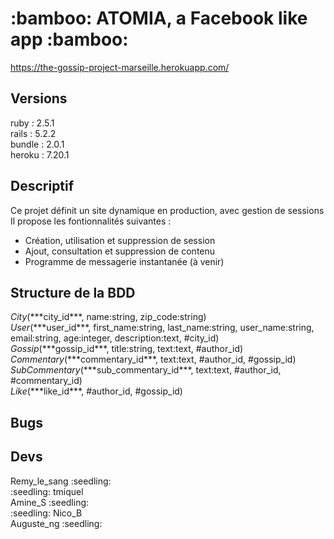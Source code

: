 <h1> :bamboo: ATOMIA, a Facebook like app :bamboo: </h1>

https://the-gossip-project-marseille.herokuapp.com/


<h2> Versions </h2>
<p>ruby : 2.5.1<br />
rails : 5.2.2<br />
bundle : 2.0.1<br />
heroku : 7.20.1<br /></p>
<h2> Descriptif </h2>
<p>Ce projet définit un site dynamique en production, avec gestion de sessions<br />
Il propose les fontionnalités suivantes :<br/>
<ul><li>Création, utilisation et suppression de session</li>
<li>Ajout, consultation et suppression de contenu</li>
<li>Programme de messagerie instantanée (à venir)</li></ul></p>
<h2> Structure de la BDD </h2>
<p><em>City</em>(***city_id***, name:string, zip_code:string)<br />
<em>User</em>(***user_id***, first_name:string, last_name:string, user_name:string, email:string, age:integer, description:text, #city_id)<br />
<em>Gossip</em>(***gossip_id***, title:string, text:text, #author_id)<br />
<em>Commentary</em>(***commentary_id***, text:text, #author_id, #gossip_id)<br />
<em>SubCommentary</em>(***sub_commentary_id***, text:text, #author_id, #commentary_id)<br />
<em>Like</em>(***like_id***, #author_id, #gossip_id)</p>
<h2> Bugs </h2>
<h2> Devs </h2>
<p> Remy_le_sang :seedling: <br />
 :seedling: tmiquel <br />
 Amine_S :seedling: <br />
 :seedling: Nico_B <br />
 Auguste_ng :seedling: </p>

